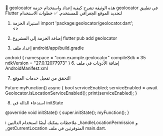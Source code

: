 📍 geolocator
هذه الوثيقة تشرح كيفية إعداد واستخدام حزمة geolocator في تطبيق Flutter لتحديد الموقع الجغرافي للمستخدم.
[](https://pub.dev/packages/geolocator)
✅ خطوات الاستخدام
1. استيراد الحزمة
import 'package:geolocator/geolocator.dart';
<br><>
3. إضافة الحزمة إلى المشروع
flutter pub add geolocator


5. إعداد ملف android/app/build.gradle


android {
    namespace = "com.example.geolocator"
    compileSdk = 35
    ndkVersion = "27.0.12077973"
}
6. إضافة الأذونات في ملف AndroidManifest.xml





<uses-permission android:name="android.permission.ACCESS_FINE_LOCATION" />
<uses-permission android:name="android.permission.ACCESS_COARSE_LOCATION" />


7. التحقق من تفعيل خدمات الموقع




Future<void> myFunction() async {
  bool serviceEnabled;
  serviceEnabled = await Geolocator.isLocationServiceEnabled();
  print(serviceEnabled);
}



8. استدعاء الدالة في initState


@override
void initState() {
  super.initState();
  myFunction();
}


ℹ️ ملاحظات
يمكنك أيضًا استخدام الدالتين _handleLocationPermission و _getCurrentLocation المتوفرتين في ملف main.dart.
